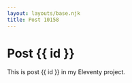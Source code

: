 ```yaml
---
layout: layouts/base.njk
title: Post 10158
---
```


# Post {{ id }}

This is post {{ id }} in my Eleventy project.
